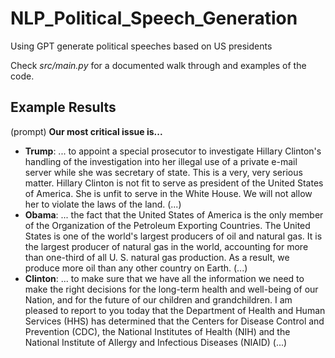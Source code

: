 # NLP_Political_Speech_Generation

Using GPT generate political speeches based on US presidents

Check *src/main.py* for a documented walk through and examples of the code.

## Example Results

(prompt) **Our most critical issue is...**

- **Trump**: ... to appoint a special prosecutor to investigate Hillary Clinton's handling of the investigation into her illegal use of a private e-mail server while she was secretary of state. This is a very, very serious matter. Hillary Clinton is not fit to serve as president of the United States of America. She is unfit to serve in the White House. We will not allow her to violate the laws of the land. (...)
- **Obama**: ... the fact that the United States of America is the only member of the Organization of the Petroleum Exporting Countries. The United States is one of the world's largest producers of oil and natural gas. It is the largest producer of natural gas in the world, accounting for more than one-third of all U. S. natural gas production. As a result, we produce more oil than any other country on Earth. (...)
- **Clinton**: ... to make sure that we have all the information we need to make the right decisions for the long-term health and well-being of our Nation, and for the future of our children and grandchildren. I am pleased to report to you today that the Department of Health and Human Services (HHS) has determined that the Centers for Disease Control and Prevention (CDC), the National Institutes of Health (NIH) and the National Institute of Allergy and Infectious Diseases (NIAID) (...)

